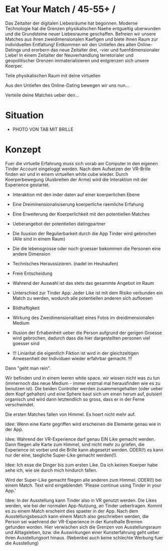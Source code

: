 # Eat Your Match / 45-55+ / 

Das Zeitalter der digitalen Liebesräume hat begonnen.
Moderne Technologie hat die Grenzen physikalischen Naehe entgueltig uberwunden und die Grundsteine neuer Liebesraume geschaffen.
Befreien wir unsere Matches aus ihren zweidimensionalen Kaefigen und biete ihnen Raum zur individuellen Entfaltung! 
Entkommen wir den Untiefen des alten Online-Datings und erorbern das neue Zeitalter drei, -vier und fuenfdimensionaler Liebe!
In einem Zeitalter der Neuverhandlung terretorialer und geopolitischer Grenzen immaterialisieren und entgrenzen sich unsere Koerper. 

Teile physikalischen Raum mit deine virtuellen 

Aus den Untiefen des Online-Dating bewegen wir uns nun... 

Verteile deine Matches ueber den...

# Situation

- PHOTO VON TAB MIT BRILLE 

# Konzept

Fuer die virtuelle Erfahrung muss sich vorab am Computer in den eigenen Tinder Account eingeloggt werden. Nach dem Aufsetzen der VR-Brille finden wir und in einem virtuellen
white cube wieder. Durch Koerperbewegung (Ausbreiten der Arme) wird die Interaktion mit der Experience gestartet. 

- Interaktion mit den inder daten auf einer koerperlichen Ebene
- Eine Dreiminensionalisiserung koerperliche raemliche Erfahung
- Eine Erweiterung der Koerperlichkeit mit den potentiellen Matches
- Ueberangebot der potentiellen datingpartner
- Die Iluusion der Regulierbarkeit durch die App Tinder wird gebrochen
(Alle sind in einem Raum)
- Die die lebensgrosse oder noch groesser bekommen die Personen eine andere Dimension
- Technisches Heraussizieren. (nadel im Heuhaufen)
- Freie Entscheidung 
- Wahrend der Auswahl ist das stets das gesammte Angebot im Raum 
- Unterschied zur Tinder App: Jeder Like ist mit dem Risiko verbunden ein Match zu werden, wodurch alle potentiellen anderen sich aufloesen

- Bildhaftigkeit
- Wirkung des Zweidimensionalitaet eines Fotos im dreidimensionalen Medium
- Illusion der Erhabenheit ueber die Person aufgrund der gerigen Groesse wird gebrochen, dadurch dass die hier dargestellten personen viel goesser sind
- !!! Liniaritat die eigentlich Fiktion ist wird in der gleichzeitigen Anwesenheit der Individuen wieder erfahrbar gemacht. !!!

Dann "geht man rein". 

Wir befinden und in einem leeren white space. wir wissen nicht was zu tun (immernoch das neue Medium - immer erstmal mal herausfinden wie es zu benutzen ist).
Die beiden Controller werden zusammengehalten (oder ueber dem Kopf gehalten) und 
eine Sphere baut sich um einen herum auf, pulsiert organisch und wird dann letztendlich so gross, dass er in der Ferne verschwindet.

Die ersten Matches fallen von Himmel. Es hoert nicht mehr auf.

Idee:
Wenn eine Karte gegriffen wird erscheinen die Elemente genau wie in der App.

Idee:
Wahrend der VR-Experience darf genau EIN Like gemacht werden.
Dann fliegen alle Karte zum Himmel, sind nicht mehr zu griefen, die Experience ist vorbei und die Brille kann abgesetzt werden.
ODER(!) es kann nur der eine, taegliche Super-Like gemacht werden(!).

Idee:
Ich esse die Dinger bis zum ersten Like. Da ich keinen Koerper habe sehe ich, wie sie durch mich hindurch fallen.

Wird der Super-Like gemacht fliegen alle anderen zum Himmel.
ODER(!) bei einem Match.
Text wird eingeblendet:
'Please continue using Tinder in your App.'

Idee:
In der Ausstellung kann Tinder also in VR genutzt werden. Die Likes werden, wie bei der normalen App-Nutzung, an Tinder uebertragen. Kommt es zu einem Match erscheint dies spaeter in der App. 
Nach dem Ausstellungsbesuch kann einem Match also geschrieben werden, die Person sei waehrend der VR-Experience in der Kunsthalle Bremen gefunden worden.
Hier verwischen sich die Grenzen von Ausstellungsraum und Alltagsleben, bzw. die Auswirkungen einer Kunsterfahrung geht ueber ihren Ausstellungsort hinaus.
(Nebenbei auch keine schlechte Werbung fuer die Ausstellung)